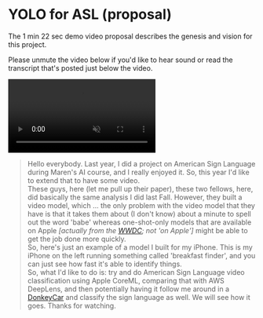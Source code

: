 # YOLO for ASL (proposal)
  
The 1 min 22 sec demo video proposal describes the genesis and vision for this project.  

Please unmute the video below if you'd like to hear sound or read the transcript that's posted just below the video.

<video src="https://user-images.githubusercontent.com/38410965/111876937-51b71a80-8977-11eb-8ee5-8698926db2c7.mp4" autoplay controls loop muted style="max-width: 730px;">
</video>

> Hello everybody.  Last year, I did a project on American Sign Language during Maren's AI course, and I really enjoyed it.  So, this year I'd like to extend that to have some video.    
These guys, here (let me pull up their paper), these two fellows, here, did basically the same analysis  I did last Fall.  However, they built a video model, which ... the only problem with the video model that they have is that it takes them about (I don't know) about a minute to spell out the word 'babe' whereas one-shot-only models that are available on Apple *[actually from the [WWDC](https://developer.apple.com/videos/play/wwdc2018/717/); not 'on Apple']* might be able to get the job done more quickly.  
So, here's just an example of a model I built for my iPhone.  This is my iPhone on the left running something called 'breakfast finder', and you can just see how fast it's able to identify things.   
So, what I'd like to do is: try and do American Sign Language video classification using Apple CoreML, comparing that with AWS DeepLens, and then potentially having it follow me around in a [DonkeyCar](https://www.donkeycar.com) and classify the sign language as well.  We will see how it goes.  Thanks for watching.
